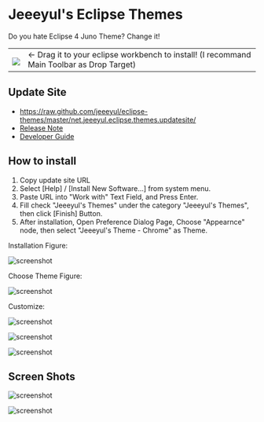 # Jeeeyul's Eclipse Themes

Do you hate Eclipse 4 Juno Theme?
Change it!

<table style="border: none;">
  <tbody>
    <tr style="border:none;">
      <td style="vertical-align: middle; padding-top: 10px; border: none;">
        <a href="http://marketplace.eclipse.org/marketplace-client-intro?mpc_install=339851" title="Drag and drop into a running Eclipse Indigo workspace to install Eclipse 4 Chrome Theme">
          <img src="http://marketplace.eclipse.org/misc/installbutton.png">
        </a>
      </td>
      <td style="vertical-align: middle; text-align: left; border: none;">
        ← Drag it to your eclipse workbench to install! (I recommand Main Toolbar as Drop Target)
      </td>
    </tr>
  </tbody>
</table>

## Update Site
* https://raw.github.com/jeeeyul/eclipse-themes/master/net.jeeeyul.eclipse.themes.updatesite/
* [Release Note](https://github.com/jeeeyul/eclipse-themes/wiki/Release-Note)
* [Developer Guide](https://github.com/jeeeyul/eclipse-themes/wiki/Developer-Guide)

## How to install
1. Copy update site URL
2. Select [Help] / [Install New Software...] from system menu.
3. Paste URL into "Work with" Text Field, and Press Enter.
4. Fill check "Jeeeyul's Themes" under the category "Jeeeyul's Themes", then click [Finish] Button.
5. After installation, Open Preference Dialog Page, Choose "Appearnce" node, then select "Jeeeyul's Theme - Chrome" as Theme.

Installation Figure:

![screenshot](http://jeeeyul.github.com/eclipse-themes/images/how-to-1.png)

Choose Theme Figure:

![screenshot](https://raw.github.com/jeeeyul/eclipse-themes/master/net.jeeeyul.eclipse.themes.resource/choose-theme.png)

Customize:

![screenshot](https://raw.github.com/jeeeyul/eclipse-themes/master/net.jeeeyul.eclipse.themes.resource/customize-1.png)

![screenshot](https://raw.github.com/jeeeyul/eclipse-themes/master/net.jeeeyul.eclipse.themes.resource/customize-2.png)

![screenshot](https://raw.github.com/jeeeyul/eclipse-themes/master/net.jeeeyul.eclipse.themes.resource/customize-3.png)

## Screen Shots
![screenshot](https://github.com/jeeeyul/eclipse-themes/raw/master/net.jeeeyul.eclipse.themes.build/web-resource/chrome-theme-1.png)

![screenshot](https://github.com/jeeeyul/eclipse-themes/raw/master/net.jeeeyul.eclipse.themes.build/web-resource/chrome-theme-2.png)


